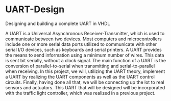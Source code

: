 # UART-Design
Designing and building a complete UART in VHDL

A UART is a Universal Asynchronous Receiver-Transmitter, which is used to communicate between two devices. Most computers and microcontrollers include one or more serial data ports utilized to communicate with other serial I/O devices, such as keyboards and serial printers. A UART provides the means to send information using a minimum number of wires. This data is sent bit serially, without a clock signal. The main function of a UART is the conversion of parallel-to-serial when transmitting and serial-to-parallel when receiving. In this project, we will, utilizing the UART theory, implement a UART by realizing the UART components as well as the UART control circuits. Finally, having done all that, we will be connecting up the lot to real sensors and actuators. This UART that will be designed will be incorporated with the traffic light controller, which was realized in a previous project.
